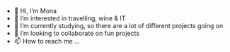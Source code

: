 - 👋 Hi, I’m Mona
- 👀 I’m interested in travelling, wine & IT
- 🌱 I’m currently studying, so there are a lot of different projects going on
- 💞️ I’m looking to collaborate on fun projects
- 📫 How to reach me ...
